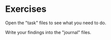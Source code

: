 # Exercises

Open the "task" files to see what you need to do.

Write your findings into the "journal" files.